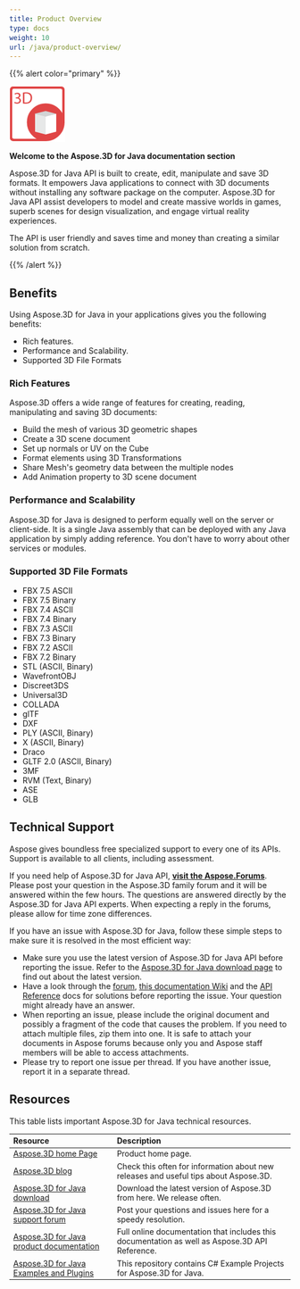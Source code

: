 ```yaml
---
title: Product Overview
type: docs
weight: 10
url: /java/product-overview/
---
```


{{% alert color="primary" %}} 

![todo:image_alt_text](product-overview_1)

**Welcome to the Aspose.3D for Java documentation section**

Aspose.3D for Java API is built to create, edit, manipulate and save 3D formats. It empowers Java applications to connect with 3D documents without installing any software package on the computer. Aspose.3D for Java API assist developers to model and create massive worlds in games, superb scenes for design visualization, and engage virtual reality experiences.

The API is user friendly and saves time and money than creating a similar solution from scratch.

{{% /alert %}} 
## **Benefits**
Using Aspose.3D for Java in your applications gives you the following benefits:

- Rich features.
- Performance and Scalability.
- Supported 3D File Formats
### **Rich Features**
Aspose.3D offers a wide range of features for creating, reading, manipulating and saving 3D documents:

- Build the mesh of various 3D geometric shapes
- Create a 3D scene document
- Set up normals or UV on the Cube
- Format elements using 3D Transformations
- Share Mesh's geometry data between the multiple nodes
- Add Animation property to 3D scene document
### **Performance and Scalability**
Aspose.3D for Java is designed to perform equally well on the server or client-side. It is a single Java assembly that can be deployed with any Java application by simply adding reference. You don't have to worry about other services or modules.
### **Supported 3D File Formats**
- FBX 7.5 ASCII
- FBX 7.5 Binary
- FBX 7.4 ASCII
- FBX 7.4 Binary
- FBX 7.3 ASCII
- FBX 7.3 Binary
- FBX 7.2 ASCII
- FBX 7.2 Binary
- STL (ASCII, Binary)
- WavefrontOBJ
- Discreet3DS
- Universal3D
- COLLADA
- glTF
- DXF
- PLY (ASCII, Binary)
- X (ASCII, Binary)
- Draco
- GLTF 2.0 (ASCII, Binary)
- 3MF
- RVM (Text, Binary)
- ASE
- GLB
## **Technical Support**
Aspose gives boundless free specialized support to every one of its APIs. Support is available to all clients, including assessment.

If you need help of Aspose.3D for Java API, [**visit the Aspose.Forums**](https://forum.aspose.com/). Please post your question in the Aspose.3D family forum and it will be answered within the few hours. The questions are answered directly by the Aspose.3D for Java API experts. When expecting a reply in the forums, please allow for time zone differences.

If you have an issue with Aspose.3D for Java, follow these simple steps to make sure it is resolved in the most efficient way:

- Make sure you use the latest version of Aspose.3D for Java API before reporting the issue. Refer to the [Aspose.3D for Java download page](https://repository.aspose.com/repo/com/aspose/aspose-3d/) to find out about the latest version.
- Have a look through the [forum](https://forum.aspose.com/c/3d), [this documentation Wiki](/3d/java/) and the [API Reference](https://apireference.aspose.com/3d/java) docs for solutions before reporting the issue. Your question might already have an answer.
- When reporting an issue, please include the original document and possibly a fragment of the code that causes the problem. If you need to attach multiple files, zip them into one. It is safe to attach your documents in Aspose forums because only you and Aspose staff members will be able to access attachments.
- Please try to report one issue per thread. If you have another issue, report it in a separate thread.
## **Resources**
This table lists important Aspose.3D for Java technical resources.

|**Resource**|**Description**|
| :- | :- |
|[Aspose.3D home Page](https://products.aspose.com/3d/java)|Product home page.|
|[Aspose.3D blog](https://blog.aspose.com/category/3d/)|Check this often for information about new releases and useful tips about Aspose.3D.|
|[Aspose.3D for Java download](https://repository.aspose.com/repo/com/aspose/aspose-3d/)|Download the latest version of Aspose.3D from here. We release often.|
|[Aspose.3D for Java support forum](https://forum.aspose.com/c/3d)|Post your questions and issues here for a speedy resolution.|
|[Aspose.3D for Java product documentation](/3d/java/home/)|Full online documentation that includes this documentation as well as Aspose.3D API Reference.|
|[Aspose.3D for Java Examples and Plugins](https://github.com/aspose-3d/Aspose.3D-for-Java)|This repository contains C# Example Projects for Aspose.3D for Java.|

